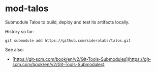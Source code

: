 # mod-talos
Submodule Talos to build, deploy and test its artifacts locally.

History so far:

```
git submodule add https://github.com/siderolabs/talos.git
```

See also:

- [https://git-scm.com/book/en/v2/Git-Tools-Submodules](https://git-scm.com/book/en/v2/Git-Tools-Submodules)

